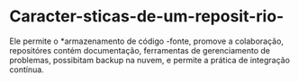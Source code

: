 # Caracter-sticas-de-um-reposit-rio-
Ele permite o *armazenamento de código -fonte, promove a colaboração, repositóres contém documentação, ferramentas de gerenciamento de problemas, possibitam backup na nuvem, e permite a prática de integração contínua.
